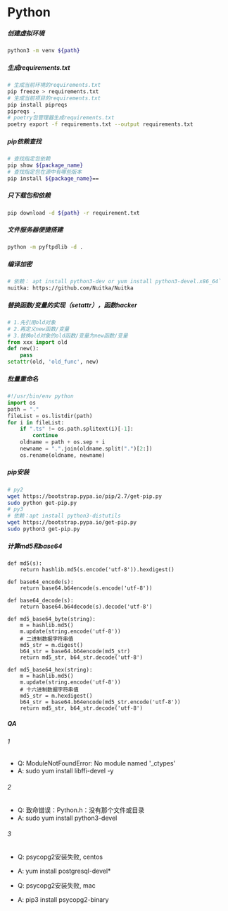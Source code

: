 
# Python

##### 创建虚拟环境
```bash
python3 -m venv ${path}
```

##### 生成requirements.txt
```bash
# 生成当前环境的requirements.txt
pip freeze > requirements.txt
# 生成当前项目的requirements.txt
pip install pipreqs
pipreqs .
# poetry包管理器生成requirements.txt
poetry export -f requirements.txt --output requirements.txt
```

##### pip依赖查找
```bash
# 查找指定包依赖
pip show ${package_name}
# 查找指定包在源中有哪些版本
pip install ${package_name}==
```

##### 只下载包和依赖
```bash
pip download -d ${path} -r requirement.txt
```

##### 文件服务器便捷搭建
```bash
python -m pyftpdlib -d .
```
##### 编译加密
```bash
# 依赖： apt install python3-dev or yum install python3-devel.x86_64`
nuitka: https://github.com/Nuitka/Nuitka
```

##### 替换函数/变量的实现（setattr），函数hacker
```python
# 1.先引用old对象
# 2.再定义new函数/变量
# 3.替换old对象的old函数/变量为new函数/变量
from xxx import old
def new():
    pass
setattr(old, 'old_func', new)
```

##### 批量重命名
```python
#!/usr/bin/env python
import os
path = "."
fileList = os.listdir(path)
for i in fileList:
    if ".ts" != os.path.splitext(i)[-1]:
        continue
    oldname = path + os.sep + i
    newname = ".".join(oldname.split(".")[2:])
    os.rename(oldname, newname)
```

##### pip安装
```bash
# py2
wget https://bootstrap.pypa.io/pip/2.7/get-pip.py
sudo python get-pip.py
# py3
# 依赖：apt install python3-distutils
wget https://bootstrap.pypa.io/get-pip.py
sudo python3 get-pip.py 
```

##### 计算md5和base64
```python3
def md5(s):
    return hashlib.md5(s.encode('utf-8')).hexdigest()

def base64_encode(s):
    return base64.b64encode(s.encode('utf-8'))

def base64_decode(s):
    return base64.b64decode(s).decode('utf-8')
    
def md5_base64_byte(string):
    m = hashlib.md5()
    m.update(string.encode('utf-8'))
    # 二进制数据字符串值
    md5_str = m.digest()
    b64_str = base64.b64encode(md5_str)
    return md5_str, b64_str.decode('utf-8')

def md5_base64_hex(string):
    m = hashlib.md5()
    m.update(string.encode('utf-8'))
    # 十六进制数据字符串值
    md5_str = m.hexdigest()
    b64_str = base64.b64encode(md5_str.encode('utf-8'))
    return md5_str, b64_str.decode('utf-8')
```

##### QA
###### 1
- Q: ModuleNotFoundError: No module named '_ctypes'
- A: sudo yum install libffi-devel -y

###### 2
- Q: 致命错误：Python.h：没有那个文件或目录
- A: sudo yum install python3-devel

###### 3
- Q: psycopg2安装失败, centos
- A: yum install postgresql-devel*

- Q: psycopg2安装失败, mac
- A: pip3 install psycopg2-binary
